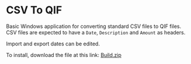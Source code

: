 # CSV To QIF

Basic Windows application for converting standard CSV files to QIF files.
CSV files are expected to have a `Date`, `Description` and `Amount` as headers.

Import and export dates can be edited.

To install, download the file at this link: [Build.zip](Build.zip)